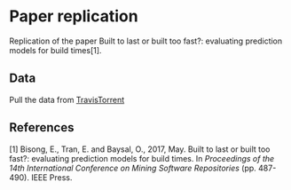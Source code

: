 # Paper replication

Replication of the paper Built to last or built too fast?: evaluating prediction models for build times[1].

## Data

Pull the data from [TravisTorrent](https://travistorrent.testroots.org/page_access/)

## References

[1] Bisong, E., Tran, E. and Baysal, O., 2017, May. Built to last or built too fast?: evaluating prediction models for build times. In _Proceedings of the 14th International Conference on Mining Software Repositories_ (pp. 487-490). IEEE Press.
